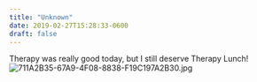 ```yaml
---
title: "Unknown"
date: 2019-02-27T15:28:33-0600
draft: false
---
```


Therapy was really good today, but I still deserve Therapy Lunch! ![711A2B35-67A9-4F08-8838-F19C197A2B30.jpg](http://ianwhitney.micro.blog/uploads/2019/ef58f77bbc.jpg)
